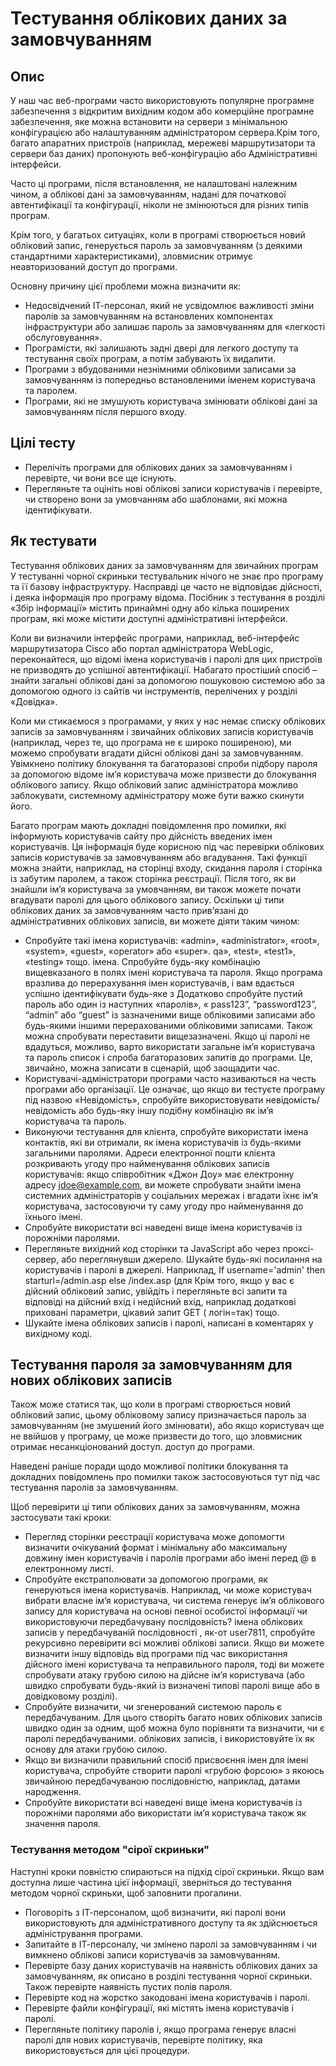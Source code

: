 # Тестування облікових даних за замовчуванням

## Опис

У наш час веб-програми часто використовують популярне програмне забезпечення з відкритим вихідним кодом або комерційне програмне забезпечення, яке можна встановити на сервери з мінімальною конфігурацією або налаштуванням адміністратором сервера.Крім того, багато апаратних пристроїв (наприклад, мережеві маршрутизатори та сервери баз даних) пропонують веб-конфігурацію або Адміністративні інтерфейси.

Часто ці програми, після встановлення, не налаштовані належним чином, а облікові дані за замовчуванням, надані для початкової автентифікації та конфігурації, ніколи не змінюються для різних типів програм.

Крім того, у багатьох ситуаціях, коли в програмі створюється новий обліковий запис, генерується пароль за замовчуванням (з деякими стандартними характеристиками), зловмисник отримує неавторизований доступ до програми.

Основну причину цієї проблеми можна визначити як:

- Недосвідчений ІТ-персонал, який не усвідомлює важливості зміни паролів за замовчуванням на встановлених компонентах інфраструктури або залишає пароль за замовчуванням для «легкості обслуговування».
- Програмісти, які залишають задні двері для легкого доступу та тестування своїх програм, а потім забувають їх видалити.
- Програми з вбудованими незнімними обліковими записами за замовчуванням із попередньо встановленими іменем користувача та паролем.
- Програми, які не змушують користувача змінювати облікові дані за замовчуванням після першого входу.

## Цілі тесту

- Перелічіть програми для облікових даних за замовчуванням і перевірте, чи вони все ще існують.
- Перегляньте та оцініть нові облікові записи користувачів і перевірте, чи створено вони за умовчанням або шаблонами, які можна ідентифікувати.

## Як тестувати

Тестування облікових даних за замовчуванням для звичайних програм
У тестуванні чорної скриньки тестувальник нічого не знає про програму та її базову інфраструктуру. Насправді це часто не відповідає дійсності, і деяка інформація про програму відома. Посібник з тестування в розділі «Збір інформації» містить принаймні одну або кілька поширених програм, які може містити доступні адміністративні інтерфейси.

Коли ви визначили інтерфейс програми, наприклад, веб-інтерфейс маршрутизатора Cisco або портал адміністратора WebLogic, переконайтеся, що відомі імена користувачів і паролі для цих пристроїв не призводять до успішної автентифікації. Набагато простіший спосіб – знайти загальні облікові дані за допомогою пошуковою системою або за допомогою одного із сайтів чи інструментів, перелічених у розділі «Довідка».

Коли ми стикаємося з програмами, у яких у нас немає списку облікових записів за замовчуванням і звичайних облікових записів користувачів (наприклад, через те, що програма не є широко поширеною), ми можемо спробувати вгадати дійсні облікові дані за замовчуванням. Увімкнено політику блокування та багаторазові спроби підбору пароля за допомогою відоме ім’я користувача може призвести до блокування облікового запису. Якщо обліковий запис адміністратора можливо заблокувати, системному адміністратору може бути важко скинути його.

Багато програм мають докладні повідомлення про помилки, які інформують користувачів сайту про дійсність введених імен користувачів. Ця інформація буде корисною під час перевірки облікових записів користувачів за замовчуванням або вгадування. Такі функції можна знайти, наприклад, на сторінці входу, скидання пароля і сторінка із забутим паролем, а також сторінка реєстрації. Після того, як ви знайшли ім’я користувача за умовчанням, ви також можете почати вгадувати паролі для цього облікового запису.
Оскільки ці типи облікових даних за замовчуванням часто прив’язані до адміністративних облікових записів, ви можете діяти таким чином:

- Спробуйте такі імена користувачів: «admin», «administrator», «root», «system», «guest», «operator» або «super». qa», «test», «test1», «testing» тощо. імена. Спробуйте будь-яку комбінацію вищевказаного в полях імені користувача та пароля. Якщо програма вразлива до перерахування імен користувачів, і вам вдається успішно ідентифікувати будь-яке з Додатково спробуйте пустий пароль або один із наступних «паролів», « pass123”, “password123”, “admin” або “guest” із зазначеними вище обліковими записами або будь-якими іншими перерахованими обліковими записами. Також можна спробувати переставити вищезазначені. Якщо ці паролі не вдадуться, можливо, варто використати загальне ім’я користувача та пароль список і спроба багаторазових запитів до програми. Це, звичайно, можна записати в сценарій, щоб заощадити час.
- Користувачі-адміністратори програми часто називаються на честь програми або організації. Це означає, що якщо ви тестуєте програму під назвою «Невідомість», спробуйте використовувати невідомість/невідомість або будь-яку іншу подібну комбінацію як ім’я користувача та пароль.
- Виконуючи тестування для клієнта, спробуйте використати імена контактів, які ви отримали, як імена користувачів із будь-якими загальними паролями. Адреси електронної пошти клієнта розкривають угоду про найменування облікових записів користувачів: якщо співробітник «Джон Доу» має електронну адресу jdoe@example.com, ви можете спробувати знайти імена системних адміністраторів у соціальних мережах і вгадати їхнє ім’я користувача, застосовуючи ту саму угоду про найменування до їхнього імені.
- Спробуйте використати всі наведені вище імена користувачів із порожніми паролями.
- Перегляньте вихідний код сторінки та JavaScript або через проксі-сервер, або переглянувши джерело. Шукайте будь-які посилання на користувачів і паролі в джерелі. Наприклад, If username='admin' then starturl=/admin.asp else /index.asp (для Крім того, якщо у вас є дійсний обліковий запис, увійдіть і перегляньте всі запити та відповіді на дійсний вхід і недійсний вхід, наприклад додаткові приховані параметри, цікавий запит GET ( логін=так) тощо.
- Шукайте імена облікових записів і паролі, написані в коментарях у вихідному коді.

## Тестування пароля за замовчуванням для нових облікових записів

Також може статися так, що коли в програмі створюється новий обліковий запис, цьому обліковому запису призначається пароль за замовчуванням (не змушений його змінювати), або якщо користувач ще не ввійшов у програму, це може призвести до того, що зловмисник отримає несанкціонований доступ. доступ до програми.

Наведені раніше поради щодо можливої політики блокування та докладних повідомлень про помилки також застосовуються тут під час тестування паролів за замовчуванням.

Щоб перевірити ці типи облікових даних за замовчуванням, можна застосувати такі кроки:

- Перегляд сторінки реєстрації користувача може допомогти визначити очікуваний формат і мінімальну або максимальну довжину імен користувачів і паролів програми або імені перед @ в електронному листі.
- Спробуйте екстраполювати за допомогою програми, як генеруються імена користувачів. Наприклад, чи може користувач вибрати власне ім’я користувача, чи система генерує ім’я облікового запису для користувача на основі певної особистої інформації чи використовуючи передбачувану послідовність? імена облікових записів у передбачуваній послідовності , як-от user7811, спробуйте рекурсивно перевірити всі можливі облікові записи. Якщо ви можете визначити іншу відповідь від програми під час використання дійсного імені користувача та неправильного пароля, тоді ви можете спробувати атаку грубою силою на дійсне ім’я користувача (або швидко спробувати будь-який із визначені типові паролі вище або в довідковому розділі).
- Спробуйте визначити, чи згенерований системою пароль є передбачуваним. Для цього створіть багато нових облікових записів швидко один за одним, щоб можна було порівняти та визначити, чи є паролі передбачуваними. облікових записів, і використовуйте їх як основу для атаки грубою силою.
- Якщо ви визначили правильний спосіб присвоєння імен для імені користувача, спробуйте створити паролі «грубою форсою» з якоюсь звичайною передбачуваною послідовністю, наприклад, датами народження.
- Спробуйте використати всі наведені вище імена користувачів із порожніми паролями або використати ім’я користувача також як значення пароля.

### Тестування методом "сірої скриньки"

Наступні кроки повністю спираються на підхід сірої скриньки.
Якщо вам доступна лише частина цієї інформації, зверніться до тестування методом чорної скриньки, щоб заповнити прогалини.

- Поговоріть з ІТ-персоналом, щоб визначити, які паролі вони використовують для адміністративного доступу та як здійснюється адміністрування програми.
- Запитайте в ІТ-персоналу, чи змінено паролі за замовчуванням і чи вимкнено облікові записи користувачів за замовчуванням.
- Перевірте базу даних користувачів на наявність облікових даних за замовчуванням, як описано в розділі тестування чорної скриньки. Також перевірте наявність пустих полів пароля.
- Перевірте код на жорстко закодовані імена користувачів і паролі.
- Перевірте файли конфігурації, які містять імена користувачів і паролі.
- Перегляньте політику паролів і, якщо програма генерує власні паролі для нових користувачів, перевірте політику, яка використовується для цієї процедури.
